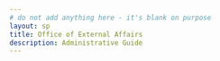 ```yaml
---
# do not add anything here - it's blank on purpose
layout: sp
title: Office of External Affairs
description: Administrative Guide
---
```

